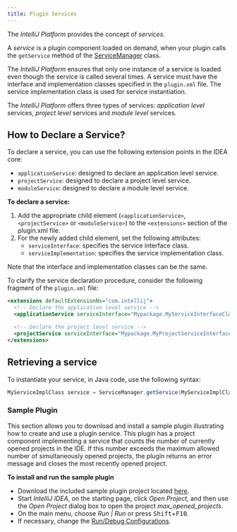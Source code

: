 ```yaml
---
title: Plugin Services
---
```


The *IntelliJ Platform* provides the concept of _services_.

A _service_ is a plugin component loaded on demand, when your plugin calls the `getService` method of the [ServiceManager](upsource:///platform/core-api/src/com/intellij/openapi/components/ServiceManager.java) class.

The *IntelliJ Platform* ensures that only one instance of a service is loaded even though the service is called several times. A service must have the interface and implementation classes specified in the `plugin.xml` file. The service implementation class is used for service instantiation.

The *IntelliJ Platform* offers three types of services: _application level_ services, _project level_ services and _module level_ services.

## How to Declare a Service?

To declare a service, you can use the following extension points in the IDEA core:

* `applicationService`: designed to declare an application level service.
* `projectService`: designed to declare a project level service.
* `moduleService`: designed to declare a module level service.

**To declare a service:**

1. Add the appropriate child element (`<applicationService>`, `<projectService>` or `<moduleService>`) to the `<extensions>` section of the plugin.xml file.
2. For the newly added child element, set the following attributes:
    * `serviceInterface`: specifies the service interface class.
    * `serviceImplementation`: specifies the service implementation class.

Note that the interface and implementation classes can be the same.

To clarify the service declaration procedure, consider the following fragment of the `plugin.xml` file:

```xml
<extensions defaultExtensionNs="com.intellij">
  <!-- Declare the application level service -->
  <applicationService serviceInterface="Mypackage.MyServiceInterfaceClass" serviceImplementation="Mypackage.MyServiceImplClass" />

  <!-- Declare the project level service -->
  <projectService serviceInterface="Mypackage.MyProjectServiceInterfaceClass" serviceImplementation="Mypackage.MyProjectServiceImplClass" />
</extensions>
```

## Retrieving a service

To instantiate your service, in Java code, use the following syntax:

```java
MyServiceImplClass service = ServiceManager.getService(MyServiceImplClass.class);
```

### Sample Plugin

This section allows you to download and install a sample plugin illustrating how to create and use a plugin service. This plugin has a project component implementing a service that counts the number of currently opened projects in the IDE. If this number exceeds the maximum allowed number of simultaneously opened projects, the plugin returns an error message and closes the most recently opened project.

<!-- TODO Replace with other plugin URL when available-->

**To install and run the sample plugin**

* Download the included sample plugin project located [here](https://github.com/JetBrains/intellij-sdk-docs/tree/master/code_samples/max_opened_projects).
* Start *IntelliJ IDEA*, on the starting page, click *Open Project*, and then use the *Open Project* dialog box to open the project *max_opened_projects*.
* On the main menu, choose *Run \| Run* or press <kbd>Shift</kbd>+<kbd>F10</kbd>.
* If necessary, change the [Run/Debug Configurations](http://www.jetbrains.com/idea/help/run-debug-configuration-plugin.html).
